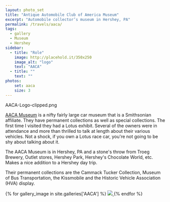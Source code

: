 ```yaml
---
layout: photo_set
title: "Antique Automobile Club of America Museum"
excerpt: "Automobile collector’s museum in Hershey, PA"
permalink: /travels/aaca/
tags:
  - gallery
  - Museum
  - Hershey
sidebar:
  - title: "Role"
    image: http://placehold.it/350x250
    image_alt: "logo"
    text: "AACA"
  - title: ""
    text: ""
photos:
    set: aaca
    size: 3
---
```


AACA-Logo-clipped.png

[AACA Museum](https://www.aacamuseum.org/) is a nifty fairly large car museum that is a Smithsonian affiliate. They have permanent collections as well as special collections. The first time I visited they had a Lotus exhibit. Several of the owners were in attendance and more than thrilled to talk at length about their various vehicles. Not a shock, if you own a Lotus race car, you're not going to be shy about talking about it.  

The AACA Museum is in Hershey, PA and a stone's throw from Troeg Brewery, Outlet stores, Hershey Park, Hershey's Chocolate World, etc. Makes a nice addition to a Hershey day trip.

Their permanent collections are the Cammack Tucker Collection, Museum of Bus Transportation, the Kissmobile and the Historic Vehicle Association (HVA) display.

<div class="col-lg-3">
{% for gallery_image in site.galleries['AACA'] %}
 <a class="fancybox" href="{{ gallery_image.path }}">
 <img src="{{ gallery_image.thumbs['150x150'].path }}">
 </a>
{% endfor %}
</div>
